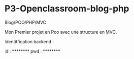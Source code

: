 # P3-Openclassroom-blog-php
Blog/POO/PHP/MVC

Mon Premier projet en Poo avec une structure en MVC.

Identitfication backend :

id :  ********
pwd : ********
